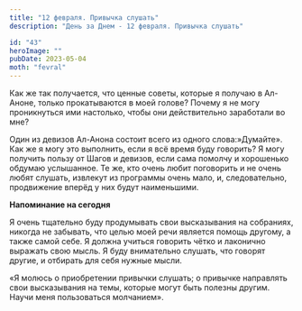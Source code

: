 ```yaml
---
title: "12 февраля. Привычка слушать"
description: "День за Днем - 12 февраля. Привычка слушать"

id: "43"
heroImage: ""
pubDate: 2023-05-04
moth: "fevral"
---
```


Как же так получается, что ценные советы, которые я получаю в Ал-Аноне, только
прокатываются в моей голове? Почему я не могу проникнуться ими настолько,
чтобы они действительно заработали во мне?

Один из девизов Ал-Анона состоит всего из одного слова:»Думайте». Как же я
могу это выполнить, если я всё время буду говорить? Я могу получить пользу от
Шагов и девизов, если сама помолчу и хорошенько обдумаю услышанное. Те же, кто
очень любит поговорить и не очень любят слушать, извлекут из программы очень
мало, и, следовательно, продвижение вперёд у них будут наименьшими.

**Напоминание на сегодня**

Я очень тщательно буду продумывать свои высказывания на собраниях, никогда не
забывать, что целью моей речи является помощь другому, а также самой себе. Я
должна учиться говорить чётко и лаконично выражать свою мысль. Я буду
внимательно слушать, что говорят другие, и отбирать для себя нужные мысли.

«Я молюсь о приобретении привычки слушать; о привычке направлять свои
высказывания на темы, которые могут быть полезны другим. Научи меня
пользоваться молчанием».
